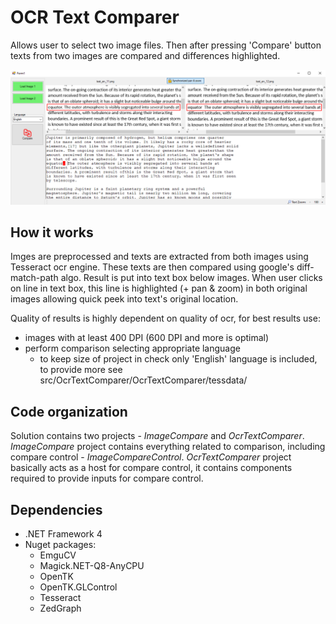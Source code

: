 # OCR Text Comparer
Allows user to select two image files. Then after pressing 'Compare' button texts from two images are compared and differences highlighted.

<img src="./docs/images/1.png">

## How it works
Imges are preprocessed and texts are extracted from both images using Tesseract ocr engine. These texts are then compared using google's diff-match-path algo. Result is put into text box below images. When user clicks on line in text box, this line is highlighted (+ pan & zoom) in both original images allowing quick peek into text's original location.

Quality of results is highly dependent on quality of ocr, for best results use:
 - images with at least 400 DPI (600 DPI and more is optimal)
 - perform comparison selecting appropriate language
   - to keep size of project in check only 'English' language is included, to provide more see src/OcrTextComparer/OcrTextComparer/tessdata/

## Code organization
Solution contains two projects - *ImageCompare* and *OcrTextComparer*. *ImageCompare* project contains everything related to comparison, including compare control - *ImageCompareControl*. *OcrTextComparer* project basically acts as a host for compare control, it contains components required to provide inputs for compare control.

## Dependencies
 - .NET Framework 4
 - Nuget packages:
   - EmguCV
   - Magick.NET-Q8-AnyCPU
   - OpenTK
   - OpenTK.GLControl
   - Tesseract
   - ZedGraph

